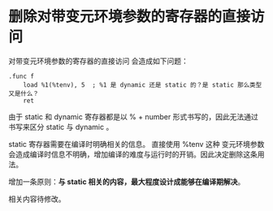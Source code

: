 # 删除对带变元环境参数的寄存器的直接访问

对带变元环境参数的寄存器的直接访问 会造成如下问题：

```
.func f
    load %1(%tenv), 5  ; %1 是 dynamic 还是 static 的？是 static 那么类型又是什么？
    ret
```

由于 static 和 dynamic 寄存器都是以 % + number 形式书写的，因此无法通过书写来区分 static 与 dynamic 。

static 寄存器需要在编译时明确相关的信息。 直接使用 %tenv 这种 变元环境参数 会造成编译时信息不明确，增加编译的难度与运行时的开销。因此决定删除这条用法。

增加一条原则：**与 static 相关的内容，最大程度设计成能够在编译期解决**。

相关内容待修改。
